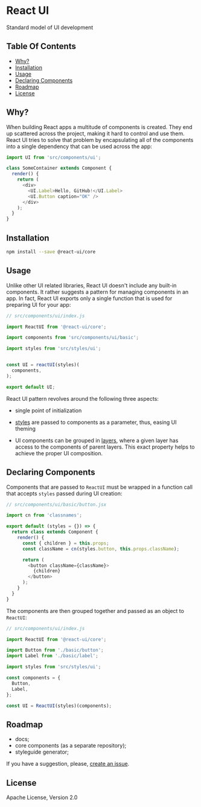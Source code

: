 # React UI

Standard model of UI development


## Table Of Contents

* [Why?](#why)
* [Installation](#installation)
* [Usage](#usage)
* [Declaring Components](#declaring-components)
* [Roadmap](#roadmap)
* [License](#license)


## Why?

When building React apps a multitude of components is created. They end up scattered across the project, making it hard to control and use them. React UI tries to solve that problem by encapsulating all of the components into a single dependency that can be used across the app:

```javascript
import UI from 'src/components/ui';

class SomeContainer extends Component {
  render() {
    return (
      <div>
      	<UI.Label>Hello, GitHub!</UI.Label>
      	<UI.Button caption="OK" />
      </div>
    );
  }
}
```


## Installation

```sh
npm install --save @react-ui/core
```

## Usage

Unlike other UI related libraries, React UI doesn't include any built-in components. It rather suggests a pattern for managing components in an app. In fact, React UI exports only a single function that is used for preparing UI for your app:

```javascript
// src/components/ui/index.js

import ReactUI from '@react-ui/core';

import components from 'src/components/ui/basic';

import styles from 'src/styles/ui';


const UI = reactUI(styles)(
  components,
);

export default UI;
```

React UI pattern revolves around the following three aspects:

  * single point of initialization

  * [styles](/docs/styling.md) are passed to components as a parameter, thus, easing UI theming

  * UI components can be grouped in [layers](/docs/layers.md), where a given layer has access to the components of parent layers. This exact property helps to achieve the proper UI composition.


## Declaring Components

Components that are passed to `ReactUI` must be wrapped in a function call that accepts `styles` passed during UI creation:

```javascript
// src/components/ui/basic/button.jsx

import cn from 'classnames';

export default (styles = {}) => {
  return class extends Component {
    render() {
      const { children } = this.props;
      const className = cn(styles.button, this.props.className);

      return (
        <button className={className}>
          {children}
        </button>
      );
    }
  }
}
```

The components are then grouped together and passed as an object to `ReactUI`:

```javascript
// src/components/ui/index.js

import ReactUI from '@react-ui/core';

import Button from './basic/button';
import Label from './basic/label';

import styles from 'src/styles/ui';

const components = {
  Button,
  Label,
};

const UI = ReactUI(styles)(components);
```


## Roadmap

* docs;
* core components (as a separate repository);
* styleguide generator;

If you have a suggestion, please, [create an issue](https://github.com/jqestate/react-ui/issues/new).


## License

Apache License, Version 2.0
